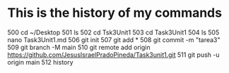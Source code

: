   # This is the history of my commands 
  500  cd ~/Desktop
  501  ls
  502  cd Tsk3Unit1
  503  cd Task3Unit1
  504  ls
  505  nano Task3Unit1.md
  506  git init
  507  git add *
  508  git commit -m "tarea3"
  509  git branch -M main
  510  git remote add origin https://github.com/JesusIsraelPradoPineda/Task3unit1.git
  511  git push -u origin main
  512  history

